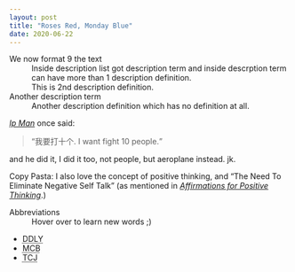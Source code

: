 ```yaml
---
layout: post
title: "Roses Red, Monday Blue"
date: 2020-06-22
---
```


<dl>
    <dt>We now format 9 the text</dt>
    <dd>Inside description list got description term and inside descrption term can have more than 1 description definition.<dd>
    <dd>This is 2nd description definition.</dd>
    <dt>Another description term</dt>
    <dd>Another description definition which has no definition at all.</dd>
</dl>

<P><a href="https://en.wikipedia.org/wiki/Ip_Man"><cite>Ip Man</cite></a> once said:</p>
<blockquote cite="https://zhidao.baidu.com/question/1606385457153097947.html?qbl=relate_question_4">
<p><q>我要打十个. I want fight 10 people.</q></p>
</blockquote>
<p>and he did it, I did it too, not people, but aeroplane instead. jk.</P>

<p>Copy Pasta: I also love the concept of positive thinking, and <q cite="http://www.affirmationsforpositivethinking.com">The Need To Eliminate Negative Self Talk</q> (as mentioned in <a href="http://www.affirmationsforpositivethinking.com"><cite>Affirmations for Positive Thinking</cite></a>.)</p>

<dl>
<dt>Abbreviations</dt>
<dd>Hover over to learn new words ;)</dd>
<ul>
    <li><abbr title="Dual Dipped Lychee Yogurt">DDLY<abbr></li>
    <li><abbr title="Miniature Circuit Breaker">MCB</abbr></li>
    <li><abbr title="Thailand, China, Japan">TCJ</abbr></li>
<ul>
</dl>